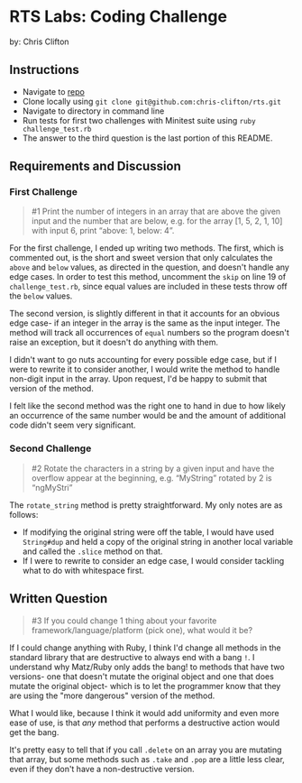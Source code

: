 # RTS Labs: Coding Challenge
by: Chris Clifton

## Instructions
- Navigate to [repo](https://github.com/chris-clifton/rts)
- Clone locally using `git clone git@github.com:chris-clifton/rts.git`
- Navigate to directory in command line
- Run tests for first two challenges with Minitest suite using `ruby challenge_test.rb`
- The answer to the third question is the last portion of this README.

## Requirements and Discussion
### First Challenge
> #1  Print the number of integers in an array that are above the given input and the number that are below, e.g. for the array [1, 5, 2, 1, 10] with input 6, print “above: 1, below: 4”.

For the first challenge, I ended up writing two methods.  The first, which is commented out, is the short and sweet version that only calculates the `above` and `below` values, as directed in the question, and doesn't handle any edge cases.  In order to test this method, uncomment the `skip` on line 19 of `challenge_test.rb`, since equal values are included in these tests throw off the `below` values.

The second version, is slightly different in that it accounts for an obvious edge case- if an integer in the array is the same as the input integer.  The method will track all occurrences of `equal` numbers so the program doesn't raise an exception, but it doesn't do anything with them.

I didn't want to go nuts accounting for every possible edge case, but if I were to rewrite it to consider another, I would write the method to handle non-digit input in the array.  Upon request, I'd be happy to submit that version of the method.

I felt like the second method was the right one to hand in due to how likely an occurrence of the same number would be and the amount of additional code didn't seem very significant.

### Second Challenge
> #2  Rotate the characters in a string by a given input and have the overflow appear at the beginning, e.g. “MyString” rotated by 2 is “ngMyStri”

The `rotate_string` method is pretty straightforward.  My only notes are as follows:
  - If modifying the original string were off the table, I would have used `String#dup` and held a copy of the original string in another local variable and called the `.slice` method on that.
  - If I were to rewrite to consider an edge case, I would consider tackling what to do with whitespace first.

## Written Question
>#3  If you could change 1 thing about your favorite framework/language/platform (pick one), what would it be?

If I could change anything with Ruby, I think I'd change all methods in the standard library that are destructive to always end with a bang `!`.  I understand why Matz/Ruby only adds the bang! to methods that have two versions- one that doesn't mutate the original object and one that does mutate the original object- which is to let the programmer know that they are using the "more dangerous" version of the method. 

What I would like, because I think it would add uniformity and even more ease of use, is that *any* method that performs a destructive action would get the bang.

It's pretty easy to tell that if you call `.delete` on an array you are mutating that array, but some methods such as `.take` and `.pop` are a little less clear, even if they don't have a non-destructive version.
